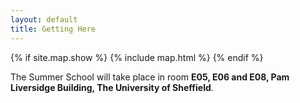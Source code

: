 ```yaml
---
layout: default
title: Getting Here
---
```


{% if site.map.show %}
{% include map.html %}
{% endif %}	  

<p></p>
<p>The Summer School will take place in room <b>E05, E06 and E08, Pam Liversidge Building, The University of Sheffield</b>.</p>
<p></p>

